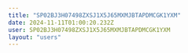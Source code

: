 ```yaml
---
title: "SP02BJ3H07498ZXSJ1X5J65MXMJBTAPDMCGK1YXM"
date: 2024-11-11T01:00:20.232Z
user: SP02BJ3H07498ZXSJ1X5J65MXMJBTAPDMCGK1YXM
layout: "users"
---
```

    